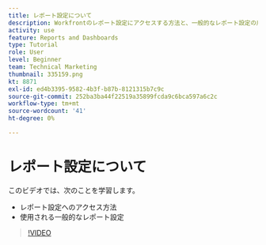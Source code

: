 ```yaml
---
title: レポート設定について
description: Workfrontのレポート設定にアクセスする方法と、一般的なレポート設定の用途について説明します。
activity: use
feature: Reports and Dashboards
type: Tutorial
role: User
level: Beginner
team: Technical Marketing
thumbnail: 335159.png
kt: 8871
exl-id: ed4b3395-9582-4b3f-b87b-8121315b7c9c
source-git-commit: 252ba3ba44f22519a35899fcda9c6bca597a6c2c
workflow-type: tm+mt
source-wordcount: '41'
ht-degree: 0%

---
```


# レポート設定について

このビデオでは、次のことを学習します。

* レポート設定へのアクセス方法
* 使用される一般的なレポート設定

>[!VIDEO](https://video.tv.adobe.com/v/335159/?quality=12)
